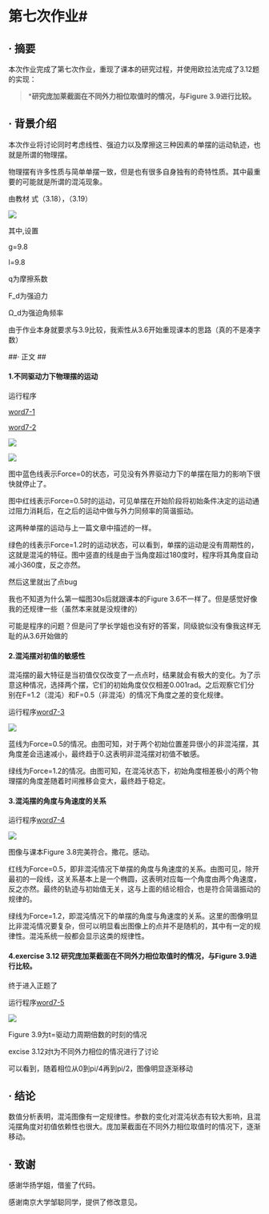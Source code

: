 # 第七次作业#

## · 摘要 ##
本次作业完成了第七次作业，重现了课本的研究过程，并使用欧拉法完成了3.12题的实现：

>***研究庞加莱截面在不同外力相位取值时的情况，与Figure 3.9进行比较。**
>

## · 背景介绍 ##

本次作业将讨论同时考虑线性、强迫力以及摩擦这三种因素的单摆的运动轨迹，也就是所谓的物理摆。

物理摆有许多性质与简单单摆一致，但是也有很多自身独有的奇特性质。其中最重要的可能就是所谓的混沌现象。

由教材
式（3.18），（3.19）

![](https://github.com/zhaozhanyi0804/computationalphysics_N2015301020052/blob/master/Homework_7/7-6.jpg)

其中,设置

g=9.8

l=9.8

q为摩擦系数

F_d为强迫力

Ω_d为强迫角频率

由于作业本身就要求与3.9比较，我索性从3.6开始重现课本的思路（真的不是凑字数）

##· 正文 ##

#### 1.不同驱动力下物理摆的运动

运行程序

[word7-1](https://github.com/zhaozhanyi0804/computationalphysics_N2015301020052/blob/master/Homework_7/Word7-1.py)

[word7-2](https://github.com/zhaozhanyi0804/computationalphysics_N2015301020052/blob/master/Homework_7/Word7-2.py)


![](https://github.com/zhaozhanyi0804/computationalphysics_N2015301020052/blob/master/Homework_7/7-1.png)


![](https://github.com/zhaozhanyi0804/computationalphysics_N2015301020052/blob/master/Homework_7/7-2.png)

图中蓝色线表示Force=0的状态，可见没有外界驱动力下的单摆在阻力的影响下很快就停止了。

图中红线表示Force=0.5时的运动，可见单摆在开始阶段将初始条件决定的运动通过阻力消耗后，在之后的运动中做与外力同频率的简谐振动。

这两种单摆的运动与上一篇文章中描述的一样。

绿色的线表示Force=1.2时的运动状态，可以看到，单摆的运动是没有周期性的，这就是混沌的特征。图中竖直的线是由于当角度超过180度时，程序将其角度自动减小360度，反之亦然。

然后这里就出了点bug

我也不知道为什么第一幅图30s后就跟课本的Figure 3.6不一样了。但是感觉好像我的还规律一些（虽然本来就是没规律的）

可能是程序的问题？但是问了学长学姐也没有好的答案，同级貌似没有像我这样无耻的从3.6开始做的

#### 2.混沌摆对初值的敏感性

混沌摆的最大特征是当初值仅仅改变了一点点时，结果就会有极大的变化。为了示意这种情况，选择两个摆，它们的初始角度仅仅相差0.001rad。之后观察它们分别在F=1.2（混沌）和F=0.5（非混沌）的情况下角度之差的变化规律。

运行程序[word7-3](https://github.com/zhaozhanyi0804/computationalphysics_N2015301020052/blob/master/Homework_7/Word7-3.py)

![](https://github.com/zhaozhanyi0804/computationalphysics_N2015301020052/blob/master/Homework_7/7-3.png)

蓝线为Force=0.5的情况。由图可知，对于两个初始位置差异很小的非混沌摆，其角度差会迅速减小，最终趋于0.这表明非混沌摆对初值不敏感。

绿线为Force=1.2的情况。由图可知，在混沌状态下，初始角度相差极小的两个物理摆的角度差随着时间推移会变大，最终趋于稳定。

#### 3.混沌摆的角度与角速度的关系

运行程序[word7-4](https://github.com/zhaozhanyi0804/computationalphysics_N2015301020052/blob/master/Homework_7/Word7-4.py)


![](https://github.com/zhaozhanyi0804/computationalphysics_N2015301020052/blob/master/Homework_7/7-4.jpg)

图像与课本Figure 3.8完美符合。撒花。感动。

红线为Force=0.5，即非混沌情况下单摆的角度与角速度的关系。由图可见，除开最初的一段线，这关系基本上是一个椭圆，这表明对应每一个角度由两个角速度，反之亦然。最终的轨迹与初始值无关，这与上面的结论相合，也是符合简谐振动的规律的。

绿线为Force=1.2，即混沌情况下的单摆的角度与角速度的关系。这里的图像明显比非混沌情况要复杂，但可以明显看出图像上的点并不是随机的，其中有一定的规律性。混沌系统一般都会显示这类的规律性。 


#### 4.exercise 3.12 研究庞加莱截面在不同外力相位取值时的情况，与Figure 3.9进行比较。

终于进入正题了

运行程序[word7-5](https://github.com/zhaozhanyi0804/computationalphysics_N2015301020052/blob/master/Homework_7/Word7-5.py)

![](https://github.com/zhaozhanyi0804/computationalphysics_N2015301020052/blob/master/Homework_7/7-5.png)

Figure 3.9为t=驱动力周期倍数的时刻的情况

excise 3.12对t为不同外力相位的情况进行了讨论

可以看到，随着相位从0到pi/4再到pi/2，图像明显逐渐移动

## · 结论 ##

数值分析表明，混沌图像有一定规律性。参数的变化对混沌状态有较大影响，且混沌摆角度对初值依赖性也很大。庞加莱截面在不同外力相位取值时的情况下，逐渐移动。

## · 致谢 ##

感谢华扬学姐，借鉴了代码。

感谢南京大学邹聪同学，提供了修改意见。
